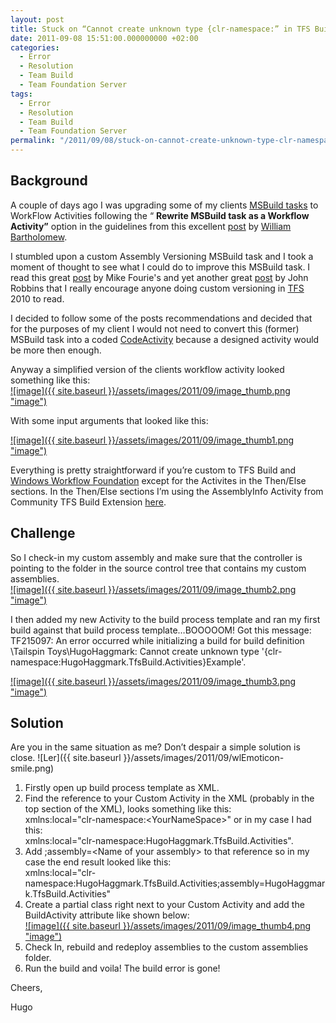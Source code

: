 ```yaml
---
layout: post
title: Stuck on “Cannot create unknown type {clr-namespace:” in TFS Build?
date: 2011-09-08 15:51:00.000000000 +02:00
categories:
  - Error
  - Resolution
  - Team Build
  - Team Foundation Server
tags:
  - Error
  - Resolution
  - Team Build
  - Team Foundation Server
permalink: "/2011/09/08/stuck-on-cannot-create-unknown-type-clr-namespace-in-tfs-build/"
---
```


## Background

A couple of days ago I was upgrading some of my clients [MSBuild tasks](http://msdn.microsoft.com/en-us/library/z7f65y0d.aspx "MSBuild tasks") to WorkFlow Activities following the “ **Rewrite MSBuild task as a Workflow Activity”** option in the guidelines from this excellent [post](http://blogs.msdn.com/b/willbar/archive/2009/11/12/upgrade-paths-for-custom-msbuild-tasks.aspx "Upgrade Paths for Custom MSBuild Tasks") by [William Bartholomew](http://blogs.msdn.com/b/willbar/ "William Bartholomew").

I stumbled upon a custom Assembly Versioning MSBuild task and I took a moment of thought to see what I could do to improve this MSBuild task. I read this great [post](http://freetodev.wordpress.com/2009/11/07/versioning-code-in-tfs-revised/ "Versioning Code in TFS – Revised") by Mike Fourie's and yet another great [post](http://www.wintellect.com/CS/blogs/jrobbins/archive/2009/11/09/tfs-2010-build-number-and-assembly-file-versions-completely-in-sync-with-only-msbuild-4-0.aspx "TFS 2010 Build Number and Assembly File Versions: Completely In Sync with Only MSBuild 4.0") by John Robbins that I really encourage anyone doing custom versioning in [TFS](http://msdn.microsoft.com/en-us/vstudio/ff637362 "TFS") 2010 to read.

I decided to follow some of the posts recommendations and decided that for the purposes of my client I would not need to convert this (former) MSBuild task into a coded [CodeActivity](http://msdn.microsoft.com/en-us/library/system.workflow.activities.codeactivity.aspx "CodeActivity") because a designed activity would be more then enough.

Anyway a simplified version of the clients workflow activity looked something like this:  
[![image]({{ site.baseurl }}/assets/images/2011/09/image_thumb.png "image")](http://www.hugohaggmark.com/wp-content/uploads/2011/09/image.png)

With some input arguments that looked like this:

[![image]({{ site.baseurl }}/assets/images/2011/09/image_thumb1.png "image")](http://www.hugohaggmark.com/wp-content/uploads/2011/09/image1.png)

Everything is pretty straightforward if you’re custom to TFS Build and [Windows Workflow Foundation](http://msdn.microsoft.com/en-us/netframework/aa663328 "Windows Workflow Foundation") except for the Activites in the Then/Else sections. In the Then/Else sections I’m using the AssemblyInfo Activity from Community TFS Build Extension [here](http://tfsbuildextensions.codeplex.com/ "Community TFS Build Extension").

## Challenge

So I check-in my custom assembly and make sure that the controller is pointing to the folder in the source control tree that contains my custom assemblies.  
[![image]({{ site.baseurl }}/assets/images/2011/09/image_thumb2.png "image")](http://www.hugohaggmark.com/wp-content/uploads/2011/09/image2.png)

I then added my new Activity to the build process template and ran my first build against that build process template…BOOOOOM! Got this message: TF215097: An error occurred while initializing a build for build definition \Tailspin Toys\HugoHaggmark: Cannot create unknown type '{clr-namespace:HugoHaggmark.TfsBuild.Activities}Example'.

[![image]({{ site.baseurl }}/assets/images/2011/09/image_thumb3.png "image")](http://www.hugohaggmark.com/wp-content/uploads/2011/09/image3.png)

## Solution

Are you in the same situation as me? Don’t despair a simple solution is close. ![Ler]({{ site.baseurl }}/assets/images/2011/09/wlEmoticon-smile.png)

1. Firstly open up build process template as XML.
2. Find the reference to your Custom Activity in the XML (probably in the top section of the XML), looks something like this:  
   xmlns:local="clr-namespace:\<YourNameSpace\>" or in my case I had this:  
   xmlns:local="clr-namespace:HugoHaggmark.TfsBuild.Activities".
3. Add ;assembly=\<Name of your assembly\> to that reference so in my case the end result looked like this:  
   xmlns:local="clr-namespace:HugoHaggmark.TfsBuild.Activities;assembly=HugoHaggmark.TfsBuild.Activities"
4. Create a partial class right next to your Custom Activity and add the BuildActivity attribute like shown below:  
   [![image]({{ site.baseurl }}/assets/images/2011/09/image_thumb4.png "image")](http://www.hugohaggmark.com/wp-content/uploads/2011/09/image4.png)
5. Check In, rebuild and redeploy assemblies to the custom assemblies folder.
6. Run the build and voila! The build error is gone!

Cheers,

Hugo
